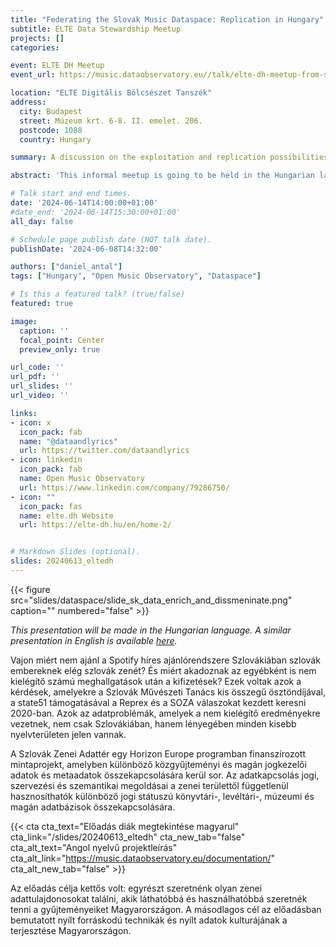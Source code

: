```yaml
---
title: "Federating the Slovak Music Dataspace: Replication in Hungary"
subtitle: ELTE Data Stewardship Meetup
projects: []
categories:

event: ELTE DH Meetup
event_url: https://music.dataobservatory.eu//talk/elte-dh-meetup-from-slovakia-towards-a-european-music-dataspace/

location: "ELTE Digitális Bölcsészet Tanszék"
address:
  city: Budapest
  street: Múzeum krt. 6-8. II. emelet. 206.
  postcode: 1088
  country: Hungary

summary: A discussion on the exploitation and replication possibilities of the Slovak Music Dataspace for Hungarian digital heritage and music experts.

abstract: 'This informal meetup is going to be held in the Hungarian language at the ELTE Digital Humanities Department.'

# Talk start and end times.
date: '2024-06-14T14:00:00+01:00'
#date_end: '2024-06-14T15:30:00+01:00'
all_day: false

# Schedule page publish date (NOT talk date).
publishDate: '2024-06-08T14:32:00'

authors: ["daniel_antal"]
tags: ["Hungary", "Open Music Observatory", "Dataspace"]

# Is this a featured talk? (true/false)
featured: true

image:
  caption: ''
  focal_point: Center
  preview_only: true

url_code: ''
url_pdf: ''
url_slides: ''
url_video: ''

links:
- icon: x
  icon_pack: fab
  name: "@dataandlyrics"
  url: https://twitter.com/dataandlyrics
- icon: linkedin
  icon_pack: fab
  name: Open Music Observatory
  url: https://www.linkedin.com/company/79286750/
- icon: ""
  icon_pack: fas
  name: elte.dh Website
  url: https://elte-dh.hu/en/home-2/


# Markdown Slides (optional).
slides: 20240613_eltedh
---
```

<td style="text-align: center;">{{< figure src="slides/dataspace/slide_sk_data_enrich_and_dissmeninate.png" caption="" numbered="false" >}}</td>

_This presentation will be made in the Hungarian language. A similar presentation in English is available [here](/talk/dataweek/)._

Vajon miért nem ajánl a Spotify híres ajánlórendszere Szlovákiában szlovák embereknek elég szlovák zenét?  És miért akadoznak az egyébként is nem kielégítő számú meghallgatások után a kifizetések?  Ezek voltak azok a kérdések, amelyekre a Szlovák Művészeti Tanács kis összegű ösztöndíjával, a state51 támogatásával a Reprex és a SOZA válaszokat kezdett keresni 2020-ban. Azok az adatproblémák, amelyek a nem kielégítő eredményekre vezetnek, nem csak Szlovákiában, hanem lényegében minden kisebb nyelvterületen jelen vannak.

A Szlovák Zenei Adattér egy Horizon Europe programban finanszírozott mintaprojekt, amelyben különböző közgyűjteményi és magán jogkezelői adatok és metaadatok összekapcsolására kerül sor. Az adatkapcsolás jogi, szervezési és szemantikai megoldásai a zenei területtől függetlenül hasznosíthatók különböző jogi státuszú könyvtári-, levéltári-, múzeumi és magán adatbázisok összekapcsolására.

{{< cta cta_text="Előadás diák megtekintése magyarul" cta_link="/slides/20240613_eltedh" cta_new_tab="false" cta_alt_text="Angol nyelvű projektleírás" cta_alt_link="https://music.dataobservatory.eu/documentation/" cta_alt_new_tab="false" >}}

Az előadás célja kettős volt: egyrészt szeretnénk olyan zenei adattulajdonosokat találni, akik láthatóbbá és használhatóbbá szeretnék tenni a gyűjteményeiket Magyarországon. A másodlagos cél az előadásban bemutatott nyílt forráskodú technikák és nyílt adatok kulturájának a terjesztése Magyarországon.
